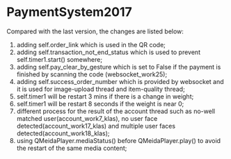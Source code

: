 # PaymentSystem2017
Compared with the last version, the changes are listed below:
1. adding self.order_link which is used in the QR code;
2. adding self.transaction_not_end_status which is used to prevent self.timer1.start() somewhere;
3. adding self.pay_clear_by_gesture which is set to False if the payment is finished by scanning the code (websocket_work25);
4. adding self.success_order_number which is provided by websocket and it is used for image-upload thread and item-quality thread;
5. self.timer1 will be restart 3 mins if there is a change in weight;
6. self.timer1 will be restart 8 seconds if the weight is near 0;
7. different process for the result of the account thread such as no-well matched user(account_work7_klas), no user face detected(account_work17_klas) and multiple user faces detected(account_work18_klas);
11. using QMeidaPlayer.mediaStatus() before QMeidaPlayer.play() to avoid the restart of the same media content;
